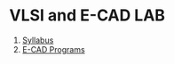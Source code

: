 # VLSI and E-CAD LAB

1. [Syllabus](https://github.com/nikhatparvin/VLSI_and_E-CAD_LAB/blob/main/syllabus/vlsiAndEcadLab.md)
2. [E-CAD Programs](https://github.com/nikhatparvin/VLSI_and_E-CAD_LAB/blob/main/ecadExperiments.md)

